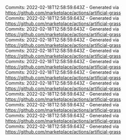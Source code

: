 Commits: 2022-02-18T12:58:59.643Z - Generated via https://github.com/marketplace/actions/artificial-grass
<br>
Commits: 2022-02-18T12:58:59.643Z - Generated via https://github.com/marketplace/actions/artificial-grass
<br>
Commits: 2022-02-18T12:58:59.643Z - Generated via https://github.com/marketplace/actions/artificial-grass
<br>
Commits: 2022-02-18T12:58:59.643Z - Generated via https://github.com/marketplace/actions/artificial-grass
<br>
Commits: 2022-02-18T12:58:59.643Z - Generated via https://github.com/marketplace/actions/artificial-grass
<br>
Commits: 2022-02-18T12:58:59.643Z - Generated via https://github.com/marketplace/actions/artificial-grass
<br>
Commits: 2022-02-18T12:58:59.643Z - Generated via https://github.com/marketplace/actions/artificial-grass
<br>
Commits: 2022-02-18T12:58:59.643Z - Generated via https://github.com/marketplace/actions/artificial-grass
<br>
Commits: 2022-02-18T12:58:59.643Z - Generated via https://github.com/marketplace/actions/artificial-grass
<br>
Commits: 2022-02-18T12:58:59.643Z - Generated via https://github.com/marketplace/actions/artificial-grass
<br>
Commits: 2022-02-18T12:58:59.643Z - Generated via https://github.com/marketplace/actions/artificial-grass
<br>
Commits: 2022-02-18T12:58:59.643Z - Generated via https://github.com/marketplace/actions/artificial-grass
<br>
